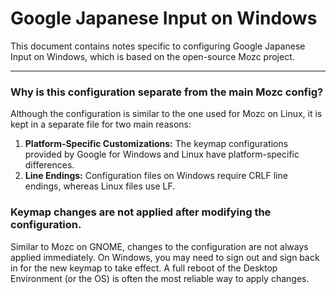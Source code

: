 # Google Japanese Input on Windows

This document contains notes specific to configuring Google Japanese Input on Windows, which is based on the open-source Mozc project.

---

### Why is this configuration separate from the main Mozc config?

Although the configuration is similar to the one used for Mozc on Linux, it is kept in a separate file for two main reasons:

1. **Platform-Specific Customizations:** The keymap configurations provided by Google for Windows and Linux have platform-specific differences.
2. **Line Endings:** Configuration files on Windows require CRLF line endings, whereas Linux files use LF.

### Keymap changes are not applied after modifying the configuration.

Similar to Mozc on GNOME, changes to the configuration are not always applied immediately. On Windows, you may need to sign out and sign back in for the new keymap to take effect. A full reboot of the Desktop Environment (or the OS) is often the most reliable way to apply changes.
